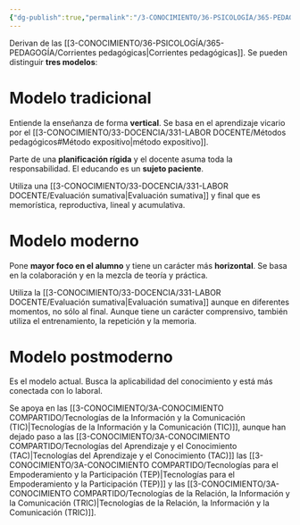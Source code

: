 ```yaml
---
{"dg-publish":true,"permalink":"/3-CONOCIMIENTO/36-PSICOLOGÍA/365-PEDAGOGÍA/Modelos educativos/"}
---
```


Derivan de las [[3-CONOCIMIENTO/36-PSICOLOGÍA/365-PEDAGOGÍA/Corrientes pedagógicas\|Corrientes pedagógicas]]. Se pueden distinguir **tres modelos**:

# Modelo tradicional
Entiende la enseñanza de forma **vertical**. Se basa en el aprendizaje vicario por el [[3-CONOCIMIENTO/33-DOCENCIA/331-LABOR DOCENTE/Métodos pedagógicos#Método expositivo\|método expositivo]].

Parte de una **planificación rígida** y el docente asuma toda la responsabilidad. El educando es un **sujeto paciente**.

Utiliza una [[3-CONOCIMIENTO/33-DOCENCIA/331-LABOR DOCENTE/Evaluación sumativa\|Evaluación sumativa]] y final que es memorística, reproductiva, lineal y acumulativa.

# Modelo moderno
Pone **mayor foco en el alumno** y tiene un carácter más **horizontal**. Se basa en la colaboración y en la mezcla de teoría y práctica.

Utiliza la [[3-CONOCIMIENTO/33-DOCENCIA/331-LABOR DOCENTE/Evaluación sumativa\|Evaluación sumativa]] aunque en diferentes momentos, no sólo al final. Aunque tiene un carácter comprensivo, también utiliza el entrenamiento, la repetición y la memoria.

# Modelo postmoderno
Es el modelo actual. Busca la aplicabilidad del conocimiento y está más conectada con lo laboral.

Se apoya en las [[3-CONOCIMIENTO/3A-CONOCIMIENTO COMPARTIDO/Tecnologías de la Información y la Comunicación (TIC)\|Tecnologías de la Información y la Comunicación (TIC)]], aunque han dejado paso a las [[3-CONOCIMIENTO/3A-CONOCIMIENTO COMPARTIDO/Tecnologías del Aprendizaje y el Conocimiento (TAC)\|Tecnologías del Aprendizaje y el Conocimiento (TAC)]] las [[3-CONOCIMIENTO/3A-CONOCIMIENTO COMPARTIDO/Tecnologías para el Empoderamiento y la Participación (TEP)\|Tecnologías para el Empoderamiento y la Participación (TEP)]] y las [[3-CONOCIMIENTO/3A-CONOCIMIENTO COMPARTIDO/Tecnologías de la Relación, la Información y la Comunicación (TRIC)\|Tecnologías de la Relación, la Información y la Comunicación (TRIC)]].

